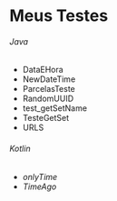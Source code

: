 # Meus Testes

<h6>Java</h6> 
<ul>
	<li>DataEHora</li>
	<li>NewDateTime</li>
	<li>ParcelasTeste</li>
	<li>RandomUUID</li>
	<li>test_getSetName</li>
	<li>TesteGetSet</li>
	<li>URLS</li>
</ul>



<h6>Kotlin<h6>
<ul>
	<li>onlyTime</li>
	<li>TimeAgo</li>
</ul>

